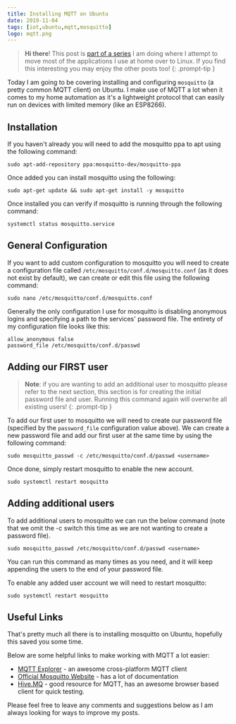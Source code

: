 ```yaml
---
title: Installing MQTT on Ubuntu
date: 2019-11-04
tags: [iot,ubuntu,mqtt,mosquitto]
logo: mqtt.png
---
```


> **Hi there**! This post is [part of a series](https://www.richardn.ca/series/#home-server-revamp-2019) I am doing where I attempt to move most of the applications I use at home over to Linux. If you find this interesting you may enjoy the other posts too!
{: .prompt-tip }

Today I am going to be covering installing and configuring `mosquitto` (a pretty common MQTT client) on Ubuntu. I make use of MQTT a lot when it comes to my home automation as it's a lightweight protocol that can easily run on devices with limited memory (like an ESP8266).

## Installation
If you haven't already you will need to add the mosquitto ppa to apt using the following command:

```shell
sudo apt-add-repository ppa:mosquitto-dev/mosquitto-ppa
```

Once added you can install mosquitto using the following:

```shell
sudo apt-get update && sudo apt-get install -y mosquitto
```

Once installed you can verify if mosquitto is running through the following command:

```shell
systemctl status mosquitto.service
```

## General Configuration
If you want to add custom configuration to mosquitto you will need to create a configuration file called `/etc/mosquitto/conf.d/mosquitto.conf` (as it does not exist by default), we can create or edit this file using the following command:

```shell
sudo nano /etc/mosquitto/conf.d/mosquitto.conf
```

Generally the only configuration I use for mosquitto is disabling anonymous logins and specifying a path to the services' password file. The entirety of my configuration file looks like this:

```
allow_anonymous false
password_file /etc/mosquitto/conf.d/passwd
```

## Adding our FIRST user
> **Note**: if you are wanting to add an additional user to mosquitto please refer to the next section, this section is for creating the initial password file and user. Running this command again will overwrite all existing users!
{: .prompt-tip }

To add our first user to mosquitto we will need to create our password file (specified by the `password_file` configuration value above). We can create a new password file and add our first user at the same time by using the following command:

```shell
sudo mosquitto_passwd -c /etc/mosquitto/conf.d/passwd <username>
```

Once done, simply restart mosquitto to enable the new account.

```shell
sudo systemctl restart mosquitto
```

## Adding additional users
To add additional users to mosquitto we can run the below command (note that we omit the -c switch this time as we are not wanting to create a password file).

```shell
sudo mosquitto_passwd /etc/mosquitto/conf.d/passwd <username>
```

You can run this command as many times as you need, and it will keep appending the users to the end of your password file.

To enable any added user account we will need to restart mosquitto:

```shell
sudo systemctl restart mosquitto
```

## Useful Links
That's pretty much all there is to installing mosquitto on Ubuntu, hopefully this saved you some time.

Below are some helpful links to make working with MQTT a lot easier:

- [MQTT Explorer](https://mqtt-explorer.com/) - an awesome cross-platform MQTT client
- [Official Mosquitto Website](https://mosquitto.org/) - has a lot of documentation
- [Hive.MQ](https://www.hivemq.com/) - good resource for MQTT, has an awesome browser based client for quick testing.

Please feel free to leave any comments and suggestions below as I am always looking for ways to improve my posts.
